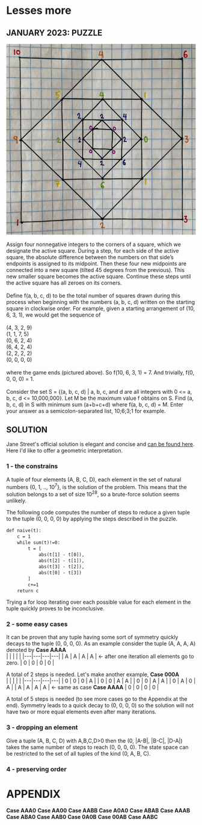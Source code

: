 # Lesses more
## JANUARY 2023: PUZZLE
![image info](./images/lesses-more.png)

Assign four nonnegative integers to the corners of a square, which we designate the active square. During a step, for each side of the active square, the absolute difference between the numbers on that side’s endpoints is assigned to its midpoint. Then these four new midpoints are connected into a new square (tilted 45 degrees from the previous). This new smaller square becomes the active square. Continue these steps until the active square has all zeroes on its corners.
<br><br>
Define f(a, b, c, d) to be the total number of squares drawn during this process when beginning with the numbers (a, b, c, d) written on the starting square in clockwise order. For example, given a starting arrangement of (10, 6, 3, 1), we would get the sequence of
<br><br>
(4, 3, 2, 9) <br>
(1, 1, 7, 5) <br>
(0, 6, 2, 4) <br>
(6, 4, 2, 4) <br>
(2, 2, 2, 2) <br>
(0, 0, 0, 0) <br>
<br>
where the game ends (pictured above). So f(10, 6, 3, 1) = 7. And trivially, f(0, 0, 0, 0) = 1.<br>
<br>
Consider the set S = {(a, b, c, d) | a, b, c, and d are all integers with 0 <= a, b, c, d <= 10,000,000}. Let M be the maximum value f obtains on S. Find (a, b, c, d) in S with minimum sum (a+b+c+d) where f(a, b, c, d) = M. Enter your answer as a semicolon-separated list, 10;6;3;1 for example.

## SOLUTION
Jane Street's official solution is elegant and concise and [can be found here](https://www.janestreet.com/puzzles/lesses-more-solution/). Here I'd like to offer a geometric interpretation.

### 1 - the constrains
A tuple of four elements (A, B, C, D), each element in the set of natural numbers {0, 1, .., 10<sup>7</sup>}, is the solution of the problem. This means that the solution belongs to a set of size 10<sup>28</sup>, so a brute-force solution seems unlikely. <br>

The following code computes the number of steps to reduce a given tuple to the tuple (0, 0, 0, 0) by applying the steps described in the puzzle.
```
def naive(t):
    c = 1
    while sum(t)!=0:
        t = [
            abs(t[1] - t[0]), 
            abs(t[2] - t[1]), 
            abs(t[3] - t[2]), 
            abs(t[0] - t[3])
        ]
        c+=1
    return c
```
Trying a for loop iterating over each possible value for each element in the tuple quickly proves to be inconclusive.

### 2 - some easy cases
It can be proven that any tuple having some sort of symmetry quickly decays to the tuple (0, 0, 0, 0). As an example consider the tuple (A, A, A, A) denoted by **Case AAAA** <br>
|   |   |   |   |
|---|---|---|---|
| A | A | A | A | <- after one iteration all elements go to zero.
| 0 | 0 | 0 | 0 |

A total of 2 steps is needed. Let's make another example, **Case 000A** <br>
|   |   |   |   |
|---|---|---|---|
| 0 | 0 | 0 | A |
| 0 | 0 | A | A |
| 0 | 0 | A | A |
| 0 | A | 0 | A |
| A | A | A | A | <- same as case **Case AAAA**
| 0 | 0 | 0 | 0 |

A total of 5 steps is needed (to see more cases go to the Appendix at the end). Symmetry leads to a quick decay to (0, 0, 0, 0) so the solution will not have two or more equal
elements even after many iterations. <br>

### 3 - dropping an element
Give a tuple (A, B, C, D) with A,B,C,D>0 then the (0, |A-B|, |B-C|, |D-A|) takes the same number of steps to reach (0, 0, 0, 0). The state space can be restricted to the set of all tuples of the kind (0, A, B, C).

### 4 - preserving order




# APPENDIX
**Case AAA0**
**Case AA00**
**Case AABB**
**Case A0A0**
**Case ABAB**
**Case AAAB**
**Case ABA0**
**Case AAB0**
**Case 0A0B**
**Case 00AB**
**Case AABC**
